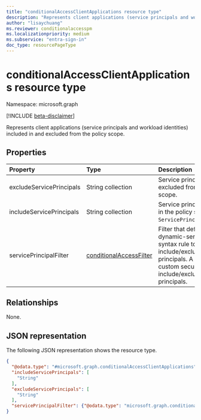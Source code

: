 ```yaml
---
title: "conditionalAccessClientApplications resource type"
description: "Represents client applications (service principals and workload identities) included in and excluded from the policy scope."
author: "lisaychuang"
ms.reviewer: conditionalaccesspm
ms.localizationpriority: medium
ms.subservice: "entra-sign-in"
doc_type: resourcePageType
---
```


# conditionalAccessClientApplications resource type

Namespace: microsoft.graph

[!INCLUDE [beta-disclaimer](../../includes/beta-disclaimer.md)]

Represents client applications (service principals and workload identities) included in and excluded from the policy scope.

## Properties
|Property|Type|Description|
|:---|:---|:---|
|excludeServicePrincipals|String collection|Service principal IDs excluded from the policy scope.|
|includeServicePrincipals|String collection|Service principal IDs included in the policy scope, or `ServicePrincipalsInMyTenant`. |
|servicePrincipalFilter | [conditionalAccessFilter](conditionalaccessfilter.md) | Filter that defines the dynamic-servicePrincipal-syntax rule to include/exclude service principals. A filter can use custom security attributes to include/exclude service principals. |

## Relationships
None.

## JSON representation
The following JSON representation shows the resource type.
<!-- {
  "blockType": "resource",
  "@odata.type": "microsoft.graph.conditionalAccessClientApplications"
}
-->
``` json
{
  "@odata.type": "#microsoft.graph.conditionalAccessClientApplications",
  "includeServicePrincipals": [
    "String"
  ],
  "excludeServicePrincipals": [
    "String"
  ],
  "servicePrincipalFilter": {"@odata.type": "microsoft.graph.conditionalAccessFilter"},
}
```

